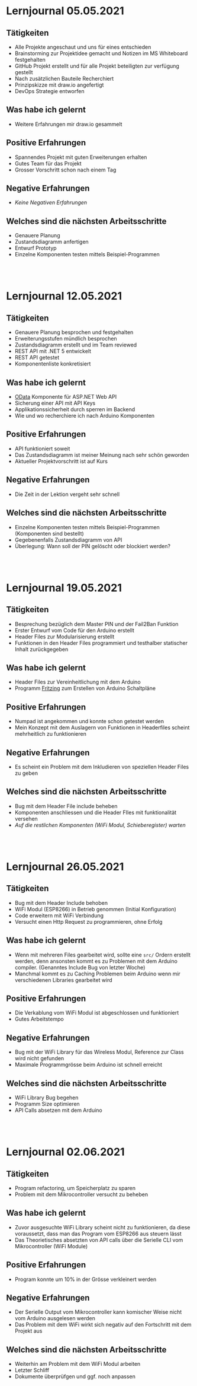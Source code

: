 # Lernjournal 05.05.2021

## Tätigkeiten

- Alle Projekte angeschaut und uns für eines entschieden
- Brainstorming zur Projektidee gemacht und Notizen im MS Whiteboard festgehalten
- GitHub Projekt erstellt und für alle Projekt beteiligten zur verfügung gestellt
- Nach zusätzlichen Bauteile Recherchiert
- Prinzipskizze mit draw.io angefertigt
- DevOps Strategie entworfen

## Was habe ich gelernt

- Weitere Erfahrungen mir draw.io gesammelt

## Positive Erfahrungen

- Spannendes Projekt mit guten Erweiterungen erhalten
- Gutes Team für das Projekt
- Grosser Vorschritt schon nach einem Tag

## Negative Erfahrungen

- _Keine Negativen Erfahrungen_

## Welches sind die nächsten Arbeitsschritte

- Genauere Planung
- Zustandsdiagramm anfertigen
- Entwurf Prototyp
- Einzelne Komponenten testen mittels Beispiel-Programmen

<br>
<br>

# Lernjournal 12.05.2021

## Tätigkeiten

- Genauere Planung besprochen und festgehalten
- Erweiterungsstufen mündlich besprochen
- Zustandsdiagramm erstellt und im Team reviewed
- REST API mit .NET 5 entwickelt
- REST API getestet
- Komponentenliste konkretisiert

## Was habe ich gelernt

- [OData](https://www.odata.org) Komponente für ASP.NET Web API
- Sicherung einer API mit API Keys
- Applikationssicherheit durch sperren im Backend
- Wie und wo recherchiere ich nach Arduino Komponenten

## Positive Erfahrungen

- API funktioniert soweit
- Das Zustandsdiagramm ist meiner Meinung nach sehr schön geworden
- Aktueller Projektvorschritt ist auf Kurs

## Negative Erfahrungen

- Die Zeit in der Lektion vergeht sehr schnell

## Welches sind die nächsten Arbeitsschritte

- Einzelne Komponenten testen mittels Beispiel-Programmen (Komponenten sind bestellt)
- Gegebenenfalls Zustandsdiagramm von API
- Überlegung: Wann soll der PIN gelöscht oder blockiert werden?

<br>
<br>

# Lernjournal 19.05.2021

## Tätigkeiten

- Besprechung bezüglich dem Master PIN und der Fail2Ban Funktion
- Erster Entwurf vom Code für den Arduino erstellt
- Header Files zur Modularisierung erstellt
- Funktionen in den Header Files programmiert und testhalber statischer Inhalt zurückgegeben

## Was habe ich gelernt

- Header Files zur Vereinheitlichung mit dem Arduino
- Programm [Fritzing](http://www.fritzing.org/) zum Erstellen von Arduino Schaltpläne

## Positive Erfahrungen

- Numpad ist angekommen und konnte schon getestet werden
- Mein Konzept mit dem Auslagern von Funktionen in Headerfiles scheint mehrheitlich zu funktionieren

## Negative Erfahrungen

- Es scheint ein Problem mit dem Inkludieren von speziellen Header Files zu geben

## Welches sind die nächsten Arbeitsschritte

- Bug mit dem Header File include beheben
- Komponenten anschliessen und die Header FIles mit funktionalität versehen
- _Auf die restlichen Komponenten (WiFi Modul, Schieberegister) warten_

<br>
<br>

# Lernjournal 26.05.2021

## Tätigkeiten

- Bug mit dem Header Include behoben
- WiFi Modul (ESP8266) in Betrieb genommen (Initial Konfiguration)
- Code erweitern mit WiFi Verbindung
- Versucht einen Http Request zu programmieren, ohne Erfolg

## Was habe ich gelernt

- Wenn mit mehreren Files gearbeitet wird, sollte eine `src/` Ordern erstellt werden, denn ansonsten kommt es zu Problemen mit dem Arduino compiler. (Genanntes Include Bug von letzter Woche)
- Manchmal kommt es zu Caching Problemen beim Arduino wenn mir verschiedenen Libraries gearbeitet wird

## Positive Erfahrungen

- Die Verkablung vom WiFi Modul ist abgeschlossen und funktioniert
- Gutes Arbeitstempo

## Negative Erfahrungen

- Bug mit der WiFi Library für das Wireless Modul, Reference zur Class wird nicht gefunden
- Maximale Programmgrösse beim Arduino ist schnell erreicht

## Welches sind die nächsten Arbeitsschritte

- WiFi Library Bug begehen
- Programm Size optimieren
- API Calls absetzen mit dem Arduino

<br>
<br>

# Lernjournal 02.06.2021

## Tätigkeiten

- Program refactoring, um Speicherplatz zu sparen
- Problem mit dem Mikrocontroller versucht zu beheben

## Was habe ich gelernt

- Zuvor ausgesuchte WiFi Library scheint nicht zu funktionieren, da diese voraussetzt, dass man das Program vom ESP8266 aus steuern lässt
- Das Theorietisches absetzten von API calls über die Serielle CLI vom Mikrocontroller (WiFi Module)

## Positive Erfahrungen

- Program konnte um 10% in der Grösse verkleinert werden

## Negative Erfahrungen

- Der Serielle Output vom Mikrocontroller kann komischer Weise nicht vom Arduino ausgelesen werden
- Das Problem mit dem WiFi wirkt sich negativ auf den Fortschritt mit dem Projekt aus

## Welches sind die nächsten Arbeitsschritte

- Weiterhin am Problem mit dem WiFi Modul arbeiten
- Letzter Schliff
- Dokumente überprüfgen und ggf. noch anpassen
